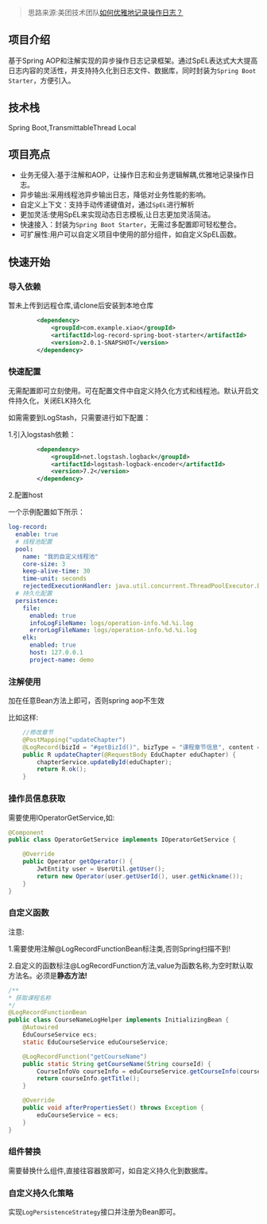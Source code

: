 > 思路来源:美团技术团队[如何优雅地记录操作日志？](https://mp.weixin.qq.com/s?__biz=MjM5NjQ5MTI5OA==&mid=2651764878&idx=1&sn=47d0a950bacdbd062e544251e4d2c4d5&chksm=bd1261c38a65e8d59395c62f565067c8c1dad2e71e9a864dd782b111a43234c24154799a9db5&scene=21#wechat_redirect)

## 项目介绍

基于Spring AOP和注解实现的异步操作日志记录框架。通过SpEL表达式大大提高日志内容的灵活性，并支持持久化到日志文件、数据库，同时封装为`Spring Boot Starter`，方便引入。

## 技术栈

Spring Boot,TransmittableThread Local

## 项目亮点

- 业务无侵入:基于注解和AOP，让操作日志和业务逻辑解耦,优雅地记录操作日志。
- 异步输出:采用线程池异步输出日志，降低对业务性能的影响。
- 自定义上下文：支持手动传递键值对，通过`SpEL`进行解析
- 更加灵活:使用SpEL来实现动态日志模板,让日志更加灵活简洁。
- 快速接入：封装为`Spring Boot Starter`，无需过多配置即可轻松整合。
- 可扩展性:用户可以自定义项目中使用的部分组件，如自定义SpEL函数。

## 快速开始

### 导入依赖

暂未上传到远程仓库,请clone后安装到本地仓库

```xml
        <dependency>
            <groupId>com.example.xiao</groupId>
            <artifactId>log-record-spring-boot-starter</artifactId>
            <version>2.0.1-SNAPSHOT</version>
        </dependency>
```

### 快速配置

无需配置即可立刻使用。可在配置文件中自定义持久化方式和线程池。默认开启文件持久化，关闭ELK持久化

如需需要到LogStash，只需要进行如下配置：

1.引入logstash依赖：

```xml
        <dependency>
            <groupId>net.logstash.logback</groupId>
            <artifactId>logstash-logback-encoder</artifactId>
            <version>7.2</version>
        </dependency>
```

2.配置host

一个示例配置如下所示：

```yml
log-record:
  enable: true
  # 线程池配置 
  pool:
    name: "我的自定义线程池"
    core-size: 3
    keep-alive-time: 30
    time-unit: seconds
    rejectedExecutionHandler: java.util.concurrent.ThreadPoolExecutor.DiscardPolicy
  # 持久化配置
  persistence:
    file:
      enabled: true
      infoLogFileName: logs/operation-info.%d.%i.log
      errorLogFileName: logs/operation-info.%d.%i.log
    elk:
      enabled: true
      host: 127.0.0.1
      project-name: demo

```

### 注解使用

加在任意Bean方法上即可，否则spring aop不生效

比如这样:

```java
    //修改章节
    @PostMapping("updateChapter")
    @LogRecord(bizId = "#getBizId()", bizType = "课程章节信息", content = "'课程:'+#getCourseName(#eduChapter.courseId) + '修改了课程章节信息,章节名称:' + #eduChapter.title")
    public R updateChapter(@RequestBody EduChapter eduChapter) {
        chapterService.updateById(eduChapter);
        return R.ok();
    }
```

### 操作员信息获取

需要使用IOperatorGetService,如:

```java
@Component
public class OperatorGetService implements IOperatorGetService {

    @Override
    public Operator getOperator() {
        JwtEntity user = UserUtil.getUser();
        return new Operator(user.getUserId(), user.getNickname());
    }
}
```

### 自定义函数

注意:

 1.需要使用注解@LogRecordFunctionBean标注类,否则Spring扫描不到!

 2.自定义的函数标注@LogRecordFunction方法,value为函数名称,为空时默认取方法名。必须是**静态方法!**

```java
/**
* 获取课程名称
*/
@LogRecordFunctionBean
public class CourseNameLogHelper implements InitializingBean {
    @Autowired
    EduCourseService ecs;
    static EduCourseService eduCourseService;

    @LogRecordFunction("getCourseName")
    public static String getCourseName(String courseId) {
        CourseInfoVo courseInfo = eduCourseService.getCourseInfo(courseId);
        return courseInfo.getTitle();
    }

    @Override
    public void afterPropertiesSet() throws Exception {
        eduCourseService = ecs;
    }
}
```



### 组件替换

需要替换什么组件,直接往容器放即可，如自定义持久化到数据库。

### 自定义持久化策略

实现`LogPersistenceStrategy`接口并注册为Bean即可。
